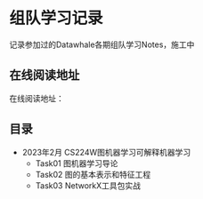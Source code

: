 # 组队学习记录

记录参加过的Datawhale各期组队学习Notes，施工中

## 在线阅读地址

在线阅读地址：

## 目录

- 2023年2月 CS224W图机器学习可解释机器学习
  - Task01 图机器学习导论
  - Task02 图的基本表示和特征工程
  - Task03 NetworkX工具包实战
